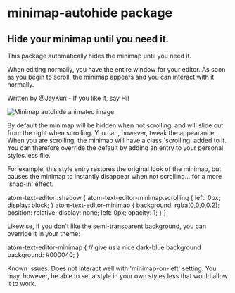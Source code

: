 # minimap-autohide package

## Hide your minimap until you need it.

This package automatically hides the minimap until you need it.

When editing normally, you have the entire window for your editor. As soon as you begin to scroll, the minimap appears and you can interact with it normally.

Written by \@JayKuri - If you like it, say Hi!

![Minimap autohide animated image](https://raw.githubusercontent.com/jayk/minimap-autohide/master/screenshot.gif)

By default the minimap will be hidden when not scrolling, and will slide out from the right when scrolling.  You can, however, tweak the appearance. When you are scrolling, the minimap will have a class 'scrolling' added to it. You can therefore override the default by adding an entry to your personal styles.less file.

For example, this style entry restores the original look of the minimap, but causes the minimap to instantly disappear when not scrolling... for a more 'snap-in' effect.

  atom-text-editor::shadow {
    atom-text-editor-minimap.scrolling {
      left: 0px;
      display: block;
    }
    atom-text-editor-minimap {
      background: rgba(0,0,0,0.2);
      position: relative;
      display: none;
      left: 0px;
      opacity: 1;
    }
  }

Likewise, if you don't like the semi-transparent background, you can override it in your theme:

  atom-text-editor-minimap {
    // give us a nice dark-blue background
    background: #000040;
  }

Known issues: Does not interact well with 'minimap-on-left' setting. You may, however, be able to set a style in your own styles.less that would allow it to work.
